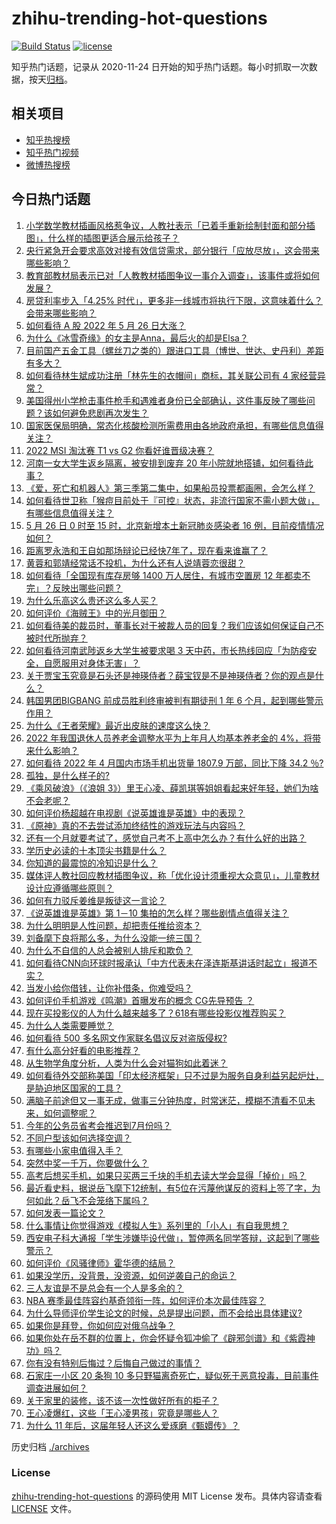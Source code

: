 # zhihu-trending-hot-questions

[![Build Status](https://github.com/justjavac/zhihu-trending-hot-questions/workflows/ci/badge.svg?branch=master)](https://github.com/justjavac/zhihu-trending-hot-questions/actions)
[![license](https://img.shields.io/github/license/justjavac/zhihu-trending-hot-questions)](https://github.com/justjavac/zhihu-trending-hot-questions/blob/master/LICENSE)

知乎热门话题，记录从 2020-11-24 日开始的知乎热门话题。每小时抓取一次数据，按天[归档](./archives)。

## 相关项目

- [知乎热搜榜](https://github.com/justjavac/zhihu-trending-top-search)
- [知乎热门视频](https://github.com/justjavac/zhihu-trending-hot-video)
- [微博热搜榜](https://github.com/justjavac/weibo-trending-hot-search)

## 今日热门话题

<!-- BEGIN -->
<!-- 最后更新时间 Fri May 27 2022 04:22:01 GMT+0800 (China Standard Time) -->

1. [小学数学教材插画风格惹争议，人教社表示「已着手重新绘制封面和部分插图」，什么样的插图更适合展示给孩子？](https://www.zhihu.com/question/534170710)
1. [央行紧急开会要求高效对接有效信贷需求，部分银行「应放尽放」，这会带来哪些影响？](https://www.zhihu.com/question/534538753)
1. [教育部教材局表示已对「人教教材插图争议一事介入调查」，该事件或将如何发展？](https://www.zhihu.com/question/534638026)
1. [房贷利率步入「4.25% 时代」，更多非一线城市将执行下限，这意味着什么？会带来哪些影响？](https://www.zhihu.com/question/534259251)
1. [如何看待 A 股 2022 年 5 月 26 日大涨？](https://www.zhihu.com/question/534660175)
1. [为什么《冰雪奇缘》的女主是Anna，最后火的却是Elsa？](https://www.zhihu.com/question/361926542)
1. [目前国产五金工具（螺丝刀之类的）跟进口工具（博世、世达、史丹利）差距有多大？](https://www.zhihu.com/question/367008976)
1. [如何看待林生斌成功注册「林先生的衣帽间」商标，其关联公司有 4 家经营异常？](https://www.zhihu.com/question/534459512)
1. [美国得州小学枪击事件枪手和遇难者身份已全部确认，这件事反映了哪些问题？该如何避免悲剧再次发生？](https://www.zhihu.com/question/534607678)
1. [国家医保局明确，常态化核酸检测所需费用由各地政府承担，有哪些信息值得关注？](https://www.zhihu.com/question/534674712)
1. [2022 MSI 淘汰赛 T1 vs G2 你看好谁晋级决赛？](https://www.zhihu.com/question/534512359)
1. [河南一女大学生返乡隔离，被安排到废弃 20 年小院就地搭铺，如何看待此事？](https://www.zhihu.com/question/534445187)
1. [《爱，死亡和机器人》第三季第二集中，如果船员投票都画圈，会怎么样？](https://www.zhihu.com/question/534025412)
1. [如何看待世卫称「猴痘目前处于『可控』状态，非流行国家不需小题大做」，有哪些信息值得关注？](https://www.zhihu.com/question/534602685)
1. [5 月 26 日 0 时至 15 时，北京新增本土新冠肺炎感染者 16 例，目前疫情情况如何？](https://www.zhihu.com/question/534672196)
1. [距离罗永浩和王自如那场辩论已经快7年了，现在看来谁赢了？](https://www.zhihu.com/question/466827720)
1. [黄蓉和郭靖经常话不投机，为什么还有人说靖蓉恋很甜？](https://www.zhihu.com/question/425428449)
1. [如何看待「全国现有库存房够 1400 万人居住，有城市空置房 12 年都卖不完」？反映出哪些问题？](https://www.zhihu.com/question/534373440)
1. [为什么乐高这么贵还这么多人买？](https://www.zhihu.com/question/431407626)
1. [如何评价《海贼王》中的光月御田？](https://www.zhihu.com/question/352992835)
1. [如何看待美的裁员时，董事长对于被裁人员的回复？我们应该如何保证自己不被时代所抛弃？](https://www.zhihu.com/question/533868451)
1. [如何看待河南武陟返乡大学生被要求喝 3 天中药，市长热线回应「为防疫安全，自愿服用对身体无害」？](https://www.zhihu.com/question/534661280)
1. [关于贾宝玉究竟是石头还是神瑛侍者？薛宝钗是不是神瑛侍者？你的观点是什么？](https://www.zhihu.com/question/533565229)
1. [韩国男团BIGBANG 前成员胜利终审被判有期徒刑 1 年 6 个月，起到哪些警示作用？](https://www.zhihu.com/question/534626190)
1. [为什么《王者荣耀》最近出皮肤的速度这么快？](https://www.zhihu.com/question/529802488)
1. [2022 年我国退休人员养老金调整水平为上年月人均基本养老金的 4%，将带来什么影响？](https://www.zhihu.com/question/534655808)
1. [如何看待 2022 年 4 月国内市场手机出货量 1807.9 万部，同比下降 34.2 ％?](https://www.zhihu.com/question/534467995)
1. [孤独，是什么样子的?](https://www.zhihu.com/question/534663945)
1. [《乘风破浪》（《浪姐 3》）里王心凌、薛凯琪等姐姐看起来好年轻，她们为啥不会老呢？](https://www.zhihu.com/question/534098742)
1. [如何评价杨超越在电视剧《说英雄谁是英雄》中的表现？](https://www.zhihu.com/question/534110784)
1. [《原神》真的不去尝试添加终结性的游戏玩法与内容吗？](https://www.zhihu.com/question/534066523)
1. [还有一个月就要考试了，感觉自己考不上高中怎么办？有什么好的出路？](https://www.zhihu.com/question/534695903)
1. [学历史必读的十本顶尖书籍是什么？](https://www.zhihu.com/question/491584840)
1. [你知道的最震惊的冷知识是什么？](https://www.zhihu.com/question/519996527)
1. [媒体评人教社回应教材插图争议，称「优化设计须重视大众意见」，儿童教材设计应遵循哪些原则？](https://www.zhihu.com/question/534707921)
1. [如何有力驳斥姜维是叛徒这一言论？](https://www.zhihu.com/question/534279431)
1. [《说英雄谁是英雄》第 1－10 集拍的怎么样？哪些剧情点值得关注？](https://www.zhihu.com/question/534216212)
1. [为什么明明是人性问题，却把责任推给资本？](https://www.zhihu.com/question/534028065)
1. [刘备麾下良将那么多，为什么没能一统三国？](https://www.zhihu.com/question/322645286)
1. [为什么不自信的人总会被别人排斥和欺负？](https://www.zhihu.com/question/32083094)
1. [如何看待CNN向环球时报承认「中方代表未在泽连斯基讲话时起立」报道不实？](https://www.zhihu.com/question/534636060)
1. [当发小给你借钱，让你补借条，你难受吗？](https://www.zhihu.com/question/534643803)
1. [如何评价手机游戏《鸣潮》首曝发布的概念 CG先导预告 ？](https://www.zhihu.com/question/534637231)
1. [现在买投影仪的人为什么越来越多了？618有哪些投影仪推荐购买？](https://www.zhihu.com/question/534549774)
1. [为什么人类需要睡觉？](https://www.zhihu.com/question/418342231)
1. [如何看待 500 多名网文作家联名倡议反对盗版侵权?](https://www.zhihu.com/question/534637384)
1. [有什么高分好看的电影推荐？](https://www.zhihu.com/question/342727398)
1. [从生物学角度分析，人类为什么会对猫狗如此着迷？](https://www.zhihu.com/question/532951749)
1. [如何看待外交部称美国「印太经济框架」只不过是为服务自身利益另起炉灶，是胁迫地区国家的工具？](https://www.zhihu.com/question/534630067)
1. [满脑子前途但又一事无成，做事三分钟热度，时常迷茫，模糊不清看不见未来，如何调整呢？](https://www.zhihu.com/question/534369777)
1. [今年的公务员省考会推迟到7月份吗？](https://www.zhihu.com/question/530436776)
1. [不同户型该如何选择空调？](https://www.zhihu.com/question/534337628)
1. [有哪些小家电值得入手？](https://www.zhihu.com/question/534201087)
1. [突然中奖一千万，你要做什么？](https://www.zhihu.com/question/353180450)
1. [高考后想买手机，如果只买两三千块的手机去读大学会显得「掉价」吗？](https://www.zhihu.com/question/534529601)
1. [最近看史料，据说岳飞麾下12统制，有5位在污蔑他谋反的资料上签了字，为何如此？岳飞不会笼络下属吗？](https://www.zhihu.com/question/531652074)
1. [如何发表一篇论文？](https://www.zhihu.com/question/297702005)
1. [什么事情让你觉得游戏《模拟人生》系列里的「小人」有自我思想？](https://www.zhihu.com/question/45383106)
1. [西安电子科大通报「学生涉嫌毕设代做」，暂停两名同学答辩，这起到了哪些警示？](https://www.zhihu.com/question/534191559)
1. [如何评价《风骚律师》霍华德的结局？](https://www.zhihu.com/question/534348614)
1. [如果没学历，没背景，没资源，如何逆袭自己的命运？](https://www.zhihu.com/question/534323785)
1. [三人友谊是不是总会有一个人是多余的？](https://www.zhihu.com/question/534638933)
1. [NBA 赛季最佳阵容约基奇领衔一阵，如何评价本次最佳阵容？](https://www.zhihu.com/question/534441817)
1. [为什么导师评价学生论文的时候，总是提出问题，而不会给出具体建议?](https://www.zhihu.com/question/532099786)
1. [如果你是拜登，你如何应对俄乌战争？](https://www.zhihu.com/question/534649017)
1. [如果你处在岳不群的位置上，你会怀疑令狐冲偷了《辟邪剑谱》和《紫霞神功》吗？](https://www.zhihu.com/question/347920073)
1. [你有没有特别后悔过？后悔自己做过的事情？](https://www.zhihu.com/question/534662634)
1. [石家庄一小区 20 条狗 10 多只野猫离奇死亡，疑似死于恶意投毒，目前事件调查进展如何？](https://www.zhihu.com/question/534432614)
1. [关于家里的装修，该不该一次性做好所有的柜子？](https://www.zhihu.com/question/533303912)
1. [王心凌爆红，这些「王心凌男孩」究竟是哪些人？](https://www.zhihu.com/question/534321005)
1. [为什么 11 年后，这届年轻人还这么爱琢磨《甄嬛传》？](https://www.zhihu.com/question/534575957)

<!-- END -->

历史归档 [./archives](./archives)

### License

[zhihu-trending-hot-questions](https://github.com/justjavac/zhihu-trending-hot-questions)
的源码使用 MIT License 发布。具体内容请查看 [LICENSE](./LICENSE) 文件。
